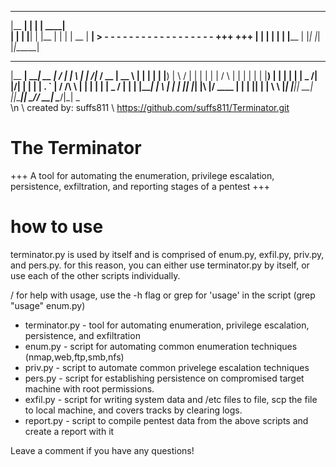  _______ _    _ ______ 
|__   __| |  | |  ____|  
   | |  | |__| | |__                                            |
   | |  |  __  |  __|  > - - - - - - - - - - - - - - - - - - +++ +++
   | |  | |  | | |____                                          | 
   |_|  |_|  |_|______|
 _______ ______ _____  __  __ _____ _   _       _______ ____  _____  
|__   __|  ____|  __ \|  \/  |_   _| \ | |   /\|__   __/ __ \|  __ \ 
   | |  | |__  | |__) | \  / | | | |  \| |  /  \  | | | |  | | |__) |
   | |  |  __| |  _  /| |\/| | | | | . ` | / /\ \ | | | |  | |  _  / 
   | |  | |____| | \ \| |  | |_| |_| |\  |/ ____ \| | | |__| | | \ \ 
   |_|  |______|_|  \_\_|  |_|_____|_| \_/_/    \_\_|  \____/|_|  \_\
\n
\\ created by: suffs811
\\ https://github.com/suffs811/Terminator.git

# The Terminator
+++ A tool for automating the enumeration, privilege escalation, persistence, exfiltration, and reporting stages of a pentest +++

# how to use
terminator.py is used by itself and is comprised of enum.py, exfil.py, priv.py, and pers.py. for this reason, you can either use terminator.py by itself, or use each of the other scripts individually.

/ for help with usage, use the -h flag or grep for 'usage' in the script (grep "usage" enum.py)

- terminator.py - tool for automating enumeration, privilege escalation, persistence, and exfiltration
- enum.py - script for automating common enumeration techniques (nmap,web,ftp,smb,nfs)
- priv.py - script to automate common privelege escalation techniques
- pers.py - script for establishing persistence on compromised target machine with root permissions.
- exfil.py - script for writing system data and /etc files to file, scp the file to local machine, and covers tracks by clearing logs.
- report.py - script to compile pentest data from the above scripts and create a report with it

Leave a comment if you have any questions!
